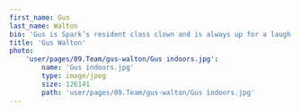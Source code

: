 ```yaml
---
first_name: Gus
last_name: Walton
bio: 'Gus is Spark’s resident class clown and is always up for a laugh; or whingeing about Robbie Williams, the use of emojis or Nicholas Cage. When he isn’t clowning around and flicking elastic bands across the office, he can be found chasing down news hijacks for his clients and securing top results in the national newspapers. Gus’ expertise lies within internet security, the retail industry and IT services. In his spare time Gus can been seen drinking at the Duke of Edinburgh in Brixton and training for the London Marathon, where it’s possible he might not make it to the finish line.'
title: 'Gus Walton'
photo:
    'user/pages/09.Team/gus-walton/Gus indoors.jpg':
        name: 'Gus indoors.jpg'
        type: image/jpeg
        size: 126141
        path: 'user/pages/09.Team/gus-walton/Gus indoors.jpg'
---
```


